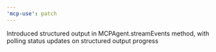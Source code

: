 ```yaml
---
'mcp-use': patch
---
```


Introduced structured output in MCPAgent.streamEvents method, with polling status updates on structured output progress
